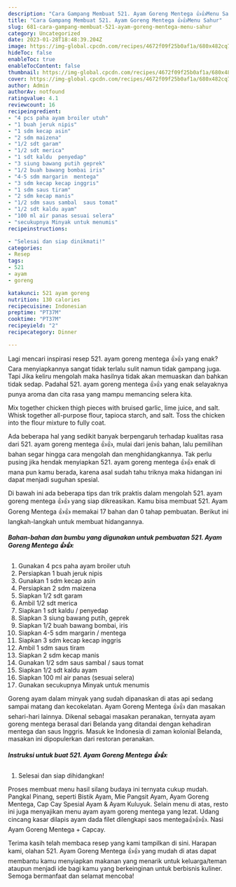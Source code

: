 ```yaml
---
description: "Cara Gampang Membuat 521. Ayam Goreng Mentega 👍👍Menu Sahur"
title: "Cara Gampang Membuat 521. Ayam Goreng Mentega 👍👍Menu Sahur"
slug: 681-cara-gampang-membuat-521-ayam-goreng-mentega-menu-sahur
category: Uncategorized
date: 2023-01-28T18:48:39.204Z
image: https://img-global.cpcdn.com/recipes/4672f09f25b0af1a/680x482cq70/521-ayam-goreng-mentega-foto-resep-utama.jpg
hideToc: false
enableToc: true
enableTocContent: false
thumbnail: https://img-global.cpcdn.com/recipes/4672f09f25b0af1a/680x482cq70/521-ayam-goreng-mentega-foto-resep-utama.jpg
cover: https://img-global.cpcdn.com/recipes/4672f09f25b0af1a/680x482cq70/521-ayam-goreng-mentega-foto-resep-utama.jpg
author: Admin
authorAv: notfound
ratingvalue: 4.1
reviewcount: 16
recipeingredient:
- "4 pcs paha ayam broiler utuh"
- "1 buah jeruk nipis"
- "1 sdm kecap asin"
- "2 sdm maizena"
- "1/2 sdt garam"
- "1/2 sdt merica"
- "1 sdt kaldu  penyedap"
- "3 siung bawang putih geprek"
- "1/2 buah bawang bombai iris"
- "4-5 sdm margarin  mentega"
- "3 sdm kecap kecap inggris"
- "1 sdm saus tiram"
- "2 sdm kecap manis"
- "1/2 sdm saus sambal  saus tomat"
- "1/2 sdt kaldu ayam"
- "100 ml air panas sesuai selera"
- "secukupnya Minyak untuk menumis"
recipeinstructions:

- "Selesai dan siap dinikmati!"
categories:
- Resep
tags:
- 521
- ayam
- goreng

katakunci: 521 ayam goreng 
nutrition: 130 calories
recipecuisine: Indonesian
preptime: "PT37M"
cooktime: "PT37M"
recipeyield: "2"
recipecategory: Dinner

---
```



Lagi mencari inspirasi resep 521. ayam goreng mentega 👍👍 yang enak? Cara menyiapkannya sangat tidak terlalu sulit namun tidak gampang juga. Tapi Jika keliru mengolah maka hasilnya tidak akan memuaskan dan bahkan tidak sedap. Padahal 521. ayam goreng mentega 👍👍 yang enak selayaknya punya aroma dan cita rasa yang mampu memancing selera kita.


Mix together chicken thigh pieces with bruised garlic, lime juice, and salt. Whisk together all-purpose flour, tapioca starch, and salt. Toss the chicken into the flour mixture to fully coat.

Ada beberapa hal yang sedikit banyak berpengaruh terhadap kualitas rasa dari 521. ayam goreng mentega 👍👍, mulai dari jenis bahan, lalu pemilihan bahan segar hingga cara mengolah dan menghidangkannya. Tak perlu pusing jika hendak menyiapkan 521. ayam goreng mentega 👍👍 enak di mana pun kamu berada, karena asal sudah tahu triknya maka hidangan ini dapat menjadi suguhan spesial.


Di bawah ini ada beberapa tips dan trik praktis dalam mengolah 521. ayam goreng mentega 👍👍 yang siap dikreasikan. Kamu bisa membuat 521. Ayam Goreng Mentega 👍👍 memakai 17 bahan dan 0 tahap pembuatan. Berikut ini langkah-langkah untuk membuat hidangannya.

<!--inarticleads1-->

##### Bahan-bahan dan bumbu yang digunakan untuk pembuatan 521. Ayam Goreng Mentega 👍👍:

1. Gunakan 4 pcs paha ayam broiler utuh
1. Persiapkan 1 buah jeruk nipis
1. Gunakan 1 sdm kecap asin
1. Persiapkan 2 sdm maizena
1. Siapkan 1/2 sdt garam
1. Ambil 1/2 sdt merica
1. Siapkan 1 sdt kaldu / penyedap
1. Siapkan 3 siung bawang putih, geprek
1. Siapkan 1/2 buah bawang bombai, iris
1. Siapkan 4-5 sdm margarin / mentega
1. Siapkan 3 sdm kecap kecap inggris
1. Ambil 1 sdm saus tiram
1. Siapkan 2 sdm kecap manis
1. Gunakan 1/2 sdm saus sambal / saus tomat
1. Siapkan 1/2 sdt kaldu ayam
1. Siapkan 100 ml air panas (sesuai selera)
1. Gunakan secukupnya Minyak untuk menumis


Goreng ayam dalam minyak yang sudah dipanaskan di atas api sedang sampai matang dan kecokelatan. Ayam Goreng Mentega 👍👍 dan masakan sehari-hari lainnya. Dikenal sebagai masakan peranakan, ternyata ayam goreng mentega berasal dari Belanda yang ditandai dengan kehadiran mentega dan saus Inggris. Masuk ke Indonesia di zaman kolonial Belanda, masakan ini dipopulerkan dari restoran peranakan. 

<!--inarticleads2-->

##### Instruksi untuk buat 521. Ayam Goreng Mentega 👍👍:


1. Selesai dan siap dihidangkan!

Proses membuat menu hasil silang budaya ini ternyata cukup mudah. Pangkal Pinang, seperti Bistik Ayam, Mie Pangsit Ayam, Ayam Goreng Mentega, Cap Cay Spesial Ayam &amp; Ayam Kuluyuk. Selain menu di atas, resto ini juga menyajikan menu ayam ayam goreng mentega yang lezat. Udang cincang kasar dilapis ayam dada filet dilengkapi saos mentega👍👍👍. Nasi Ayam Goreng Mentega + Capcay. 

Terima kasih telah membaca resep yang kami tampilkan di sini. Harapan kami, olahan 521. Ayam Goreng Mentega 👍👍 yang mudah di atas dapat membantu kamu menyiapkan makanan yang menarik untuk keluarga/teman ataupun menjadi ide bagi kamu yang berkeinginan untuk berbisnis kuliner. Semoga bermanfaat dan selamat mencoba!
